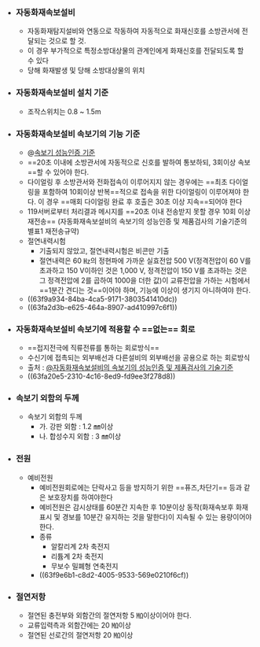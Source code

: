 - ### 자동화재속보설비
	- 자동화재탐지설비와 연동으로 작동하여 자동적으로 화재신호를 소방관서에 전달되는 것으로 할 것.
	- 이 경우 부가적으로 특정소방대상물의 관계인에게 화재신호를 전달되도록 할 수 있다
	- 당해 화재발생 및 당해 소방대상물의 위치
- ### 자동화재속보설비 설치 기준
	- 조작스위치는 0.8 ~ 1.5m
- ### 자동화재속보설비 속보기의 기능 기준
	- @[속보기 성능인증 기준](((63b6eae0-cff3-4d98-8624-5b25768a8fcd)))
	- ==20초 이내에 소방관서에 자동적으로 신호를 발하여 통보하되,  3회이상 속보==할 수 있어야 한다.
	- 다이얼링 후 소방관서와 전화접속이 이루어지지 않는 경우에는 ==최초 다이얼링을 포함하여 10회이상 반복==적으로 접속을 위한 다이얼링이 이루어져야 한다. 이 경우 ==매회 다이얼링 완료 후 호출은 30초 이상 지속==되어야  한다
	- 119서버로부터 처리결과 메시지를 ==20초 이내 전송받지 못할 경우 10회 이상 재전송== (자동화재속보설비의 속보기의 성능인증 및 제품검사의 기술기준의 별표1 재전송규약)
	- 절연내력시험
		- 기출되지 않았고, 절연내력시험은 비콘만 기출
		- 절연내력은 60 ㎐의 정현파에 가까운 실효전압 500 V(정격전압이 60 V를 초과하고 150 V이하인 것은 1,000 V, 정격전압이 150 V를 초과하는 것은 그 정격전압에 2를 곱하여 1000을 더한 값)이 교류전압을 가하는 시험에서 ==1분간 견디는 것==이어야 하며, 기능에 이상이 생기지 아니하여야 한다.
	- ((63f9a934-84ba-4ca5-9171-3803541410dc))
	- ((63fa2d3b-e625-464a-8907-ad410997c6f1))
- ### 자동화재속보설비 속보기에 적용할 수 ==없는== 회로
	- ==접지전극에 직류전류를 통하는 회로방식==
	- 수신기에 접촉되는 외부배선과 다른설비의 외부배선을 공용으로 하는 회로방식
	- 출처 : [@자동화재속보설비의 속보기의 성능인증 및 제품검사의 기술기준](((63d8751a-99e6-44e9-9645-59d2ae72ad00)))
	- ((63fa20e5-2310-4c16-8ed9-fd9ee3f278d8))
- ### 속보기 외함의 두께
	- 속보기 외함의 두께
		- 가. 강판 외함 : 1.2 ㎜이상
		- 나. 합성수지 외함 : 3 ㎜이상
- ### 전원
	- 예비전원
		- 예비전원회로에는 단락사고 등을 방지하기 위한 ==퓨즈,차단기== 등과 같은 보호장치를 하여야한다
		- 예비전원은 감시상태를 60분간 지속한 후 10분이상 동작(화재속보후 화재표시 및 경보를 10분간 유지하는 것을 말한다)이 지속될 수 있는 용량이어야 한다.
		- 종류
			- 알칼리계 2차 축전지
			- 리튬계 2차 축전지
			- 무보수 밀폐형 연축전지
		- ((63f9e6b1-c8d2-4005-9533-569e0210f6cf))
- ### 절연저항
	- 절연된 충전부와 외함간의 절연저항 5 ㏁이상이어야 한다.
	- 교류입력측과 외함간에는 20 ㏁이상
	- 절연된 선로간의 절연저항 20 ㏁이상